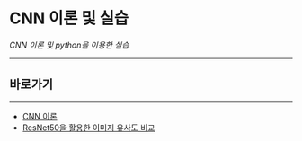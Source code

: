# CNN 이론 및 실습

*CNN 이론 및 python을 이용한 실습*

---

## 바로가기

---

- [CNN 이론](https://github.com/wjsrlahrlco1998/TIL/blob/master/CNN/CNN_basic.md)
- [ResNet50을 활용한 이미지 유사도 비교](https://github.com/wjsrlahrlco1998/TIL/blob/master/CNN/ResNet50_test.ipynb)
